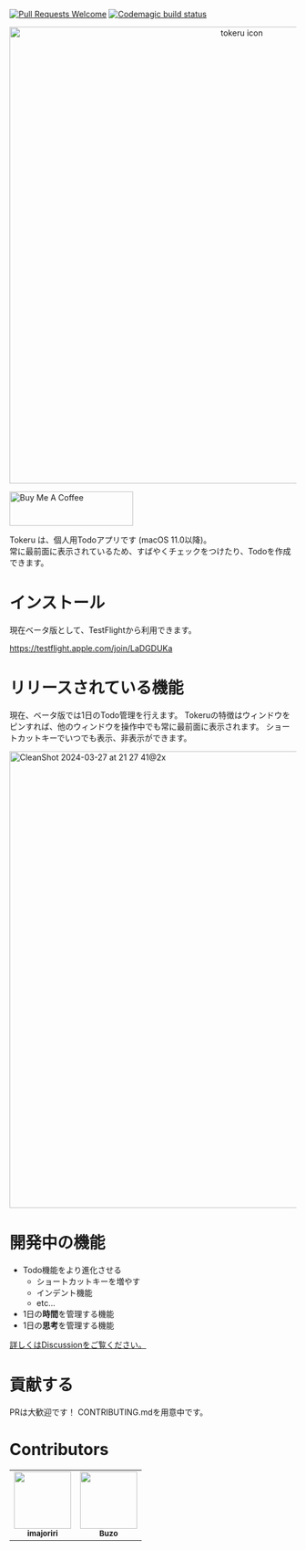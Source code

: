 [![Pull Requests Welcome](https://img.shields.io/badge/PRs-welcome-brightgreen.svg?style=flat)](http://makeapullrequest.com)
[![Codemagic build status](https://api.codemagic.io/apps/65d834ac3786568a8b6ef02e/65d83d4548306436129e0db1/status_badge.svg)](https://codemagic.io/apps/65d834ac3786568a8b6ef02e/65d83d4548306436129e0db1/latest_build)

<p align="center">
  <img src="https://github.com/tinp-lab/tokeru/assets/30540418/64db0860-14aa-4a6d-b834-ecfa9589c0d5" alt="tokeru icon" width="800" />
</p>

<a href="https://www.buymeacoffee.com/imasirooo" target="_blank"><img src="https://cdn.buymeacoffee.com/buttons/v2/default-yellow.png" alt="Buy Me A Coffee" style="height: 60px !important;width: 217px !important;" ></a>

Tokeru は、個人用Todoアプリです (macOS 11.0以降)。  
常に最前面に表示されているため、すばやくチェックをつけたり、Todoを作成できます。  

# インストール

現在ベータ版として、TestFlightから利用できます。

https://testflight.apple.com/join/LaDGDUKa

# リリースされている機能

現在、ベータ版では1日のTodo管理を行えます。
Tokeruの特徴はウィンドウをピンすれば、他のウィンドウを操作中でも常に最前面に表示されます。
ショートカットキーでいつでも表示、非表示ができます。

<img width="800" alt="CleanShot 2024-03-27 at 21 27 41@2x" src="https://github.com/imajoriri/tokeru/assets/30540418/fcb2d70e-27af-4209-9280-a401655b57c9">


# 開発中の機能

- Todo機能をより進化させる
  - ショートカットキーを増やす
  - インデント機能
  - etc...
- 1日の**時間**を管理する機能
- 1日の**思考**を管理する機能

[詳しくはDiscussionをご覧ください。
](https://github.com/imajoriri/tokeru/discussions)

# 貢献する

PRは大歓迎です！
CONTRIBUTING.mdを用意中です。

# Contributors

<table>
  <tr>
    <td align="center"><a href="https://github.com/imajoriri"><img src="https://avatars.githubusercontent.com/u/30540418?v=4?s=100" width="100px;" alt=""/><br /><sub><b>imajoriri</b></sub></a><br /></td>
    <td align="center"><a href="https://github.com/kakudenbuzo"><img src="https://avatars.githubusercontent.com/u/53589952?v=4?s=100" width="100px;" alt=""/><br /><sub><b>Buzo</b></sub></a></td>
  </tr>
</table>
